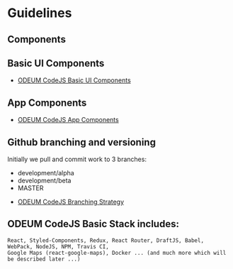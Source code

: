 # Guidelines

## Components

## Basic UI Components
* <a href="./BasicUIComponents.md" target="_blank">ODEUM CodeJS Basic UI Components</a>

## App Components
* <a href="./AppComponents.md" target="_blank">ODEUM CodeJS App Components</a>

## Github branching and versioning
Initially we pull and commit work to 3 branches:

- development/alpha
- development/beta
- MASTER

* <a href="./developer/odeum-codejs-branching-strategy.png" target="_blank">ODEUM CodeJS Branching Strategy</a>

## ODEUM CodeJS Basic Stack includes:

```
React, Styled-Components, Redux, React Router, DraftJS, Babel, WebPack, NodeJS, NPM, Travis CI, 
Google Maps (react-google-maps), Docker ... (and much more which will be described later ...)
```
